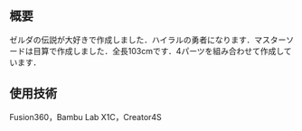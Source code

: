 ## 概要
ゼルダの伝説が大好きで作成しました．ハイラルの勇者になります．マスターソードは目算で作成しました．全長103cmです．4パーツを組み合わせて作成しています．

## 使用技術
Fusion360，Bambu Lab X1C，Creator4S

